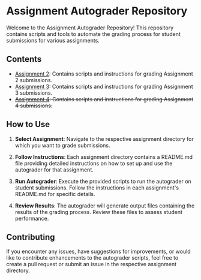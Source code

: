# Assignment Autograder Repository

Welcome to the Assignment Autograder Repository! This repository contains scripts and tools to automate the grading process for student submissions for various assignments.

## Contents

- [Assignment 2](./assignment2/readme.md): Contains scripts and instructions for grading Assignment 2 submissions.
- [Assignment 3](./assignment3/readme.md): Contains scripts and instructions for grading Assignment 3 submissions.
- ~~[Assignment 4](./assignment4/readme.md): Contains scripts and instructions for grading Assignment 4 submissions.~~

## How to Use

1. **Select Assignment**: Navigate to the respective assignment directory for which you want to grade submissions.

2. **Follow Instructions**: Each assignment directory contains a README.md file providing detailed instructions on how to set up and use the autograder for that assignment.

3. **Run Autograder**: Execute the provided scripts to run the autograder on student submissions. Follow the instructions in each assignment's README.md for specific details.

4. **Review Results**: The autograder will generate output files containing the results of the grading process. Review these files to assess student performance.

## Contributing

If you encounter any issues, have suggestions for improvements, or would like to contribute enhancements to the autograder scripts, feel free to create a pull request or submit an issue in the respective assignment directory.

